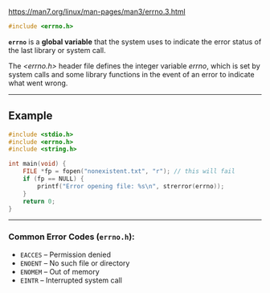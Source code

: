 https://man7.org/linux/man-pages/man3/errno.3.html

```c
#include <errno.h>
```

**`errno`** is a **global variable** that the system uses to indicate the error status of the last library or system call.

The _<errno.h>_ header file defines the integer variable _errno_, which is set by system calls and some library functions in the event of an error to indicate what went wrong.

___
## Example

```c
#include <stdio.h>
#include <errno.h>
#include <string.h>

int main(void) {
    FILE *fp = fopen("nonexistent.txt", "r"); // this will fail
    if (fp == NULL) {
        printf("Error opening file: %s\n", strerror(errno));
    }
    return 0;
}
```

___
### Common Error Codes (`errno.h`):

- `EACCES` – Permission denied
- `ENOENT` – No such file or directory
- `ENOMEM` – Out of memory
- `EINTR` – Interrupted system call
